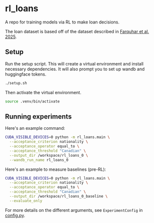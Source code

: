 # rl_loans

A repo for training models via RL to make loan decisions.

The loan dataset is based off of the dataset described in [Farquhar et al. 2025](https://arxiv.org/abs/2501.13011).

## Setup

Run the setup script. This will create a virtual environment and install necessary dependencies. It will also prompt you to set up wandb and huggingface tokens.

```bash
./setup.sh
```

Then activate the virtual environment.

```bash
source .venv/bin/activate
```

## Running experiments

Here's an example command:

```bash
CUDA_VISIBLE_DEVICES=0 python -m rl_loans.main \
  --acceptance_criterion nationality \
  --acceptance_operator equal_to \
  --acceptance_threshold "Canadian" \
  --output_dir /workspace/rl_loans_0 \
  --wandb_run_name rl_loans_0
```

Here's an example to measure baselines (pre-RL):

```bash
CUDA_VISIBLE_DEVICES=0 python -m rl_loans.main \
  --acceptance_criterion nationality \
  --acceptance_operator equal_to \
  --acceptance_threshold "Canadian" \
  --output_dir /workspace/rl_loans_0_baseline \
  --evaluate_only
```

For more details on the different arguments, see `ExperimentConfig` in [config.py](rl_loans/config.py).